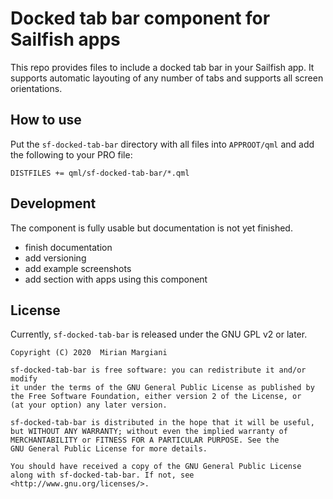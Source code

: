 # Docked tab bar component for Sailfish apps

This repo provides files to include a docked tab bar in your Sailfish app.
It supports automatic layouting of any number of tabs and supports all screen
orientations.

## How to use

Put the `sf-docked-tab-bar` directory with all files into `APPROOT/qml` and add the
following to your PRO file:

```
DISTFILES += qml/sf-docked-tab-bar/*.qml
```

## Development

The component is fully usable but documentation is not yet finished.

- finish documentation
- add versioning
- add example screenshots
- add section with apps using this component

## License

Currently, `sf-docked-tab-bar` is released under the GNU GPL v2 or later.

```
Copyright (C) 2020  Mirian Margiani

sf-docked-tab-bar is free software: you can redistribute it and/or modify
it under the terms of the GNU General Public License as published by
the Free Software Foundation, either version 2 of the License, or
(at your option) any later version.

sf-docked-tab-bar is distributed in the hope that it will be useful,
but WITHOUT ANY WARRANTY; without even the implied warranty of
MERCHANTABILITY or FITNESS FOR A PARTICULAR PURPOSE. See the
GNU General Public License for more details.

You should have received a copy of the GNU General Public License
along with sf-docked-tab-bar. If not, see <http://www.gnu.org/licenses/>.
```
